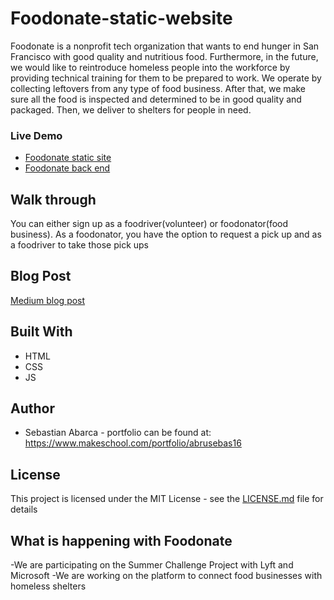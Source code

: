 # Foodonate-static-website

Foodonate is a nonprofit tech organization that wants to end hunger in San Francisco
with good quality and nutritious food. Furthermore, in the future, we would like to 
reintroduce homeless people into the workforce by providing technical training for them
to be prepared to work. We operate by collecting leftovers from any type of food business.
After that, we make sure all the food is inspected and determined to be in good quality and packaged. 
Then, we deliver to shelters for people in need.


### Live Demo
* [Foodonate static site](https://foodonate.org)
* [Foodonate back end](https://foodonate-org.herokuapp.com/)


## Walk through
You can either sign up as a foodriver(volunteer) or foodonator(food business). As a foodonator, you have the option to request a pick up and as a foodriver to take those pick ups

## Blog Post
[Medium blog post](https://medium.com/@sebastian.abarca/food-wasted-in-san-francisco-79c9666d4e45)

## Built With
* HTML
* CSS
* JS


## Author
* Sebastian Abarca - portfolio can be found at:
https://www.makeschool.com/portfolio/abrusebas16

## License

This project is licensed under the MIT License - see the [LICENSE.md](LICENSE.md) file for details

## What is happening with Foodonate
-We are participating on the Summer Challenge Project with Lyft and Microsoft
-We are working on the platform to connect food businesses with homeless shelters
